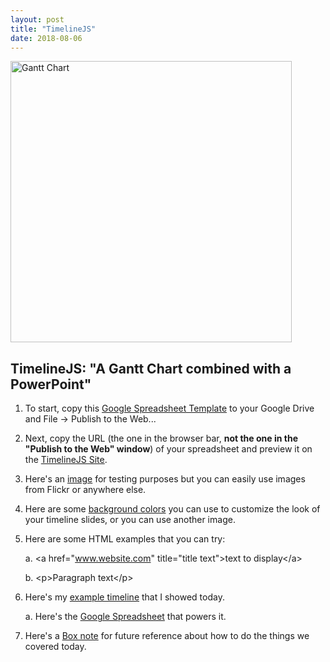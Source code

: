 ```yaml
---
layout: post
title: "TimelineJS"
date: 2018-08-06
---
```

<img src="https://upload.wikimedia.org/wikipedia/commons/thumb/5/57/GanttChartAnatomy.svg/1200px-GanttChartAnatomy.svg.png" alt="Gantt Chart" width="450px"/>


## TimelineJS: "A Gantt Chart combined with a PowerPoint"


1. To start, copy this [Google Spreadsheet Template](https://docs.google.com/spreadsheets/d/1pHBvXN7nmGkiG8uQSUB82eNlnL8xHu6kydzH_-eguHQ/template/preview?usp=drive_web) to your Google Drive and File -> Publish to the Web...

2. Next, copy the URL (the one in the browser bar, **not the one in the "Publish to the Web" window**) of your spreadsheet and preview it on the [TimelineJS Site](https://timeline.knightlab.com/#make-step-3).

3. Here's an [image](https://cdn.theatlantic.com/assets/media/img/mt/2015/04/AshevilleScene/lead_960.jpg?1430308869) for testing purposes but you can easily use images from Flickr or anywhere else.

4. Here are some [background colors](https://www.w3schools.com/colors/colors_names.asp) you can use to customize the look of your timeline slides, or you can use another image.

5. Here are some HTML examples that you can try:
  
    a. &lt;a href=&quot;www.website.com&quot; title=&quot;title text&quot;&gt;text to display&lt;/a&gt;
    
    b. &lt;p&gt;Paragraph text&lt;/p&gt;
    
6. Here's my [example timeline](https://nhomenda.github.io/blog/2018/08/06/timeline-js-example) that I showed today.
    
    a. Here's the [Google Spreadsheet](https://docs.google.com/spreadsheets/d/14oeUonTxPoHDJQD5md5Ir3TtozcDs8wdurWWtd25SV8/edit#gid=00) that powers it.
    
7. Here's a [Box note](https://iu.app.box.com/notes/138331377986) for future reference about how to do the things we covered today.
